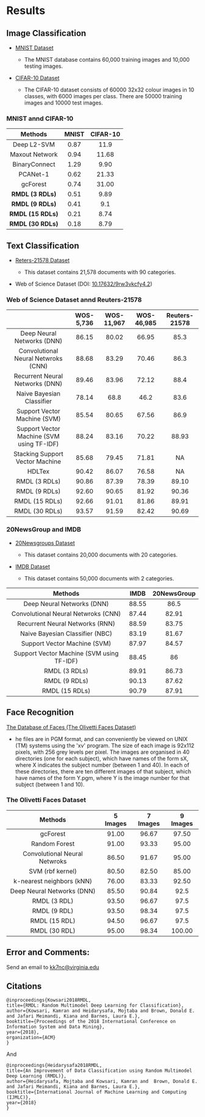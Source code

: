 # Results #

## Image Classification ##
- [MNIST Dataset](https://en.wikipedia.org/wiki/MNIST_database)

  * The MNIST database contains 60,000 training images and 10,000 testing images.
- [CIFAR-10 Dataset](https://www.cs.toronto.edu/~kriz/cifar.html)

  * The CIFAR-10 dataset consists of 60000 32x32 colour images in 10 classes, with 6000 images per class. There are 50000 training images and 10000 test images.
  
### MNIST annd CIFAR-10 ###

|     Methods    | MNIST | CIFAR-10 |
|:----------------:|:-----:|:--------:|
|   Deep L2-SVM    |  0.87 |   11.9   |
| Maxout Network   |  0.94 |   11.68  |
|  BinaryConnect   |  1.29 |   9.90   |
|    PCANet-1      |  0.62 |   21.33  |
|    gcForest      |  0.74 |   31.00  |
|**RMDL (3 RDLs)** |  0.51 |   9.89   |
|**RMDL (9 RDLs)** |  0.41 |    9.1   |
|**RMDL (15 RDLs)**|  0.21 |   8.74   |
|**RMDL (30 RDLs)**|  0.18 |   8.79   |

## Text Classification ##

- [Reters-21578 Dataset](https://keras.io/datasets/)

  * This dataset contains 21,578 documents with 90 categories.
      
  
- Web of Science Dataset (DOI: [10.17632/9rw3vkcfy4.2](http://dx.doi.org/10.17632/9rw3vkcfy4.2))


### Web of Science Dataset annd Reuters-21578 ###

|                                               | WOS-5,736 | WOS-11,967 | WOS-46,985 | Reuters-21578 |
|:---------------------------------------------:|:---------:|:----------:|:----------:|:-------------:|
|          Deep Neural Networks (DNN)           |   86.15   |    80.02   |    66.95   |      85.3     |
|      Convolutional Neural Netwroks (CNN)      |   88.68   |    83.29   |    70.46   |      86.3     |
|       Recurrent Neural Networks (DNN)         |   89.46   |    83.96   |    72.12   |      88.4     |
|           Naive Bayesian Classifier           |   78.14   |    68.8    |    46.2    |      83.6     |
|         Support Vector Machine (SVM)          |   85.54   |    80.65   |    67.56   |      86.9     |
|  Support Vector Machine (SVM using TF-IDF)    |   88.24   |    83.16   |    70.22   |     88.93     |
|         Stacking Support Vector Machine       |   85.68   |    79.45   |    71.81   |       NA      |
|                  HDLTex                       |   90.42   |    86.07   |    76.58   |       NA      |
|               RMDL (3 RDLs)                   |   90.86   |    87.39   |    78.39   |     89.10     |
|               RMDL (9 RDLs)                   |   92.60   |    90.65   |    81.92   |     90.36     |
|               RMDL (15 RDLs)                  |   92.66   |    91.01   |    81.86   |     89.91     |
|               RMDL (30 RDLs)                  |   93.57   |    91.59   |    82.42   |     90.69     |

### 20NewsGroup and IMDB ###

- [20Newsgroups Dataset](https://archive.ics.uci.edu/ml/datasets/Twenty+Newsgroups)

  * This dataset contains 20,000 documents with 20 categories.
  
- [IMDB Dataset](http://ai.stanford.edu/~amaas/data/sentiment/)

  * This dataset contains 50,000 documents with 2 categories.


|         Methods                          |  IMDB | 20NewsGroup |
|:----------------------------------------:|:-----:|:-----------:|
|          Deep Neural Networks (DNN)      | 88.55 |     86.5    |
|   Convolutional Neural Netwroks (CNN)    | 87.44 |    82.91    |
|    Recurrent Neural Networks (RNN)       | 88.59 |    83.75    |
|    Naive Bayesian Classifier (NBC)       | 83.19 |    81.67    |
|         Support Vector Machine (SVM)     | 87.97 |    84.57    |
|Support Vector Machine (SVM using TF-IDF) | 88.45 |      86     |
|            RMDL (3 RDLs)                 | 89.91 |    86.73    |
|            RMDL (9 RDLs)                 | 90.13 |    87.62    |
|            RMDL (15 RDLs)                | 90.79 |    87.91    |


## Face Recognition ##

[The Database of Faces (The Olivetti Faces Dataset)](http://www.cl.cam.ac.uk/research/dtg/attarchive/facedatabase.html)

   * he files are in PGM format, and can conveniently be viewed on UNIX (TM) systems using the 'xv' program. The size of each image is 92x112 pixels, with 256 grey levels per pixel. The images are organised in 40 directories (one for each subject), which have names of the form sX, where X indicates the subject number (between 1 and 40). In each of these directories, there are ten different images of that subject, which have names of the form Y.pgm, where Y is the image number for that subject (between 1 and 10).
   
### The Olivetti Faces Dataset ###

|      Methods                   | 5 Images | 7 Images | 9 Images |
|:------------------------------:|:--------:|:--------:|:--------:|
|          gcForest           |   91.00  |   96.67  |   97.50  |
|        Random Forest        |   91.00  |   93.33  |   95.00  |
|Convolutional Neural Netwroks|   86.50  |   91.67  |   95.00  |
|       SVM (rbf kernel)      |   80.50  |   82.50  |   85.00  |
|   k-nearest neighbors (kNN) |   76.00  |   83.33  |   92.50  |
| Deep Neural Networks (DNN)  |   85.50  |   90.84  |   92.5   |
|        RMDL (3 RDL)         |   93.50  |   96.67  |   97.5   |
|        RMDL (9 RDL)         |   93.50  |   98.34  |   97.5   |
|        RMDL (15 RDL)        |   94.50  |   96.67  |   97.5   |
|        RMDL (30 RDL)        |   95.00  |   98.34  |  100.00  |



## Error and Comments: ##

Send an email to [kk7nc@virginia.edu](mailto:kk7nc@virginia.edu)


## Citations ##

    @inproceedings{Kowsari2018RMDL,
    title={RMDL: Random Multimodel Deep Learning for Classification},
    author={Kowsari, Kamran and Heidarysafa, Mojtaba and Brown, Donald E. and Jafari Meimandi, Kiana and Barnes, Laura E.},
    booktitle={Proceedings of the 2018 International Conference on Information System and Data Mining},
    year={2018},
    organization={ACM}
    }

And

    @inproceedings{Heidarysafa2018RMDL,
    title={An Improvement of Data Classification using Random Multimodel Deep Learning (RMDL)},
    author={Heidarysafa, Mojtaba and Kowsari, Kamran and  Brown, Donald E. and Jafari Meimandi, Kiana and Barnes, Laura E.},
    booktitle={International Journal of Machine Learning and Computing (IJMLC)},
    year={2018}
    }
    
    
